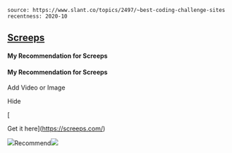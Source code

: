 ```scrap
source: https://www.slant.co/topics/2497/~best-coding-challenge-sites
recentness: 2020-10
```

## [Screeps](/topics/2497/viewpoints/7/~best-coding-challenge-sites~screeps "Screeps")

#### My Recommendation for Screeps

#### My Recommendation for Screeps

Add Video or Image

Hide

[

Get it here](https://screeps.com/)

![](/images/icons/detailed/thumbs-up.svg)Recommend![](/images/icons/detailed/thumbs-down.svg)

